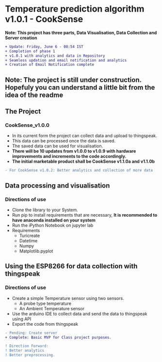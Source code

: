 # Temperature prediction algorithm v1.0.1 - CookSense
**Note: This project has three parts, Data Visualisation, Data Collection and Server creation**
```diff
+ Update: Friday, June 6 - 08:54 IST
+ Completion of phase 1
+ v1.0.1 with analytics and data in Repository
+ Seamless updation and email notification and analytics
+ Creation of Email Notification complete
```
## **Note: The project is still under construction. Hopefuly you can understand a little bit from the idea of the readme**
## The Project
### CookSense_v1.0.0
- In its current form the project can collect data and upload to thingspeak.
- This data can be processed once the data is saved.
- The saved data can be used for visualisation.
- **There will be 10 updates from v1.0.0 to v1.0.9 with hardware improvements and increments to the code accordingly.**
- **The initial marketable product shall be CookSense v1.1.0a and v1.1.0b**
```diff
- For CookSense v1.0.2: Better analytics and collection of more data
```

## Data processing and visualisation
### Directions of use
- Clone the library to your System.
- Run pip to install requirements that are necessary, **It is recommended to have anaconda installed on your system**
- Run the iPython Notebook on jupyter lab
- Requirements
  - Turicreate
  - Datetime
  - Numpy
  - Matplotlib.pyplot

## Using the ESP8266 for data collection with thingspeak
### Directions of use
- Create a simple Temperature sensor using two sensors.
  - A probe type temperature
  - An Ambient Temperature sensor
- Use the arduino IDE to collect data and send the data to thingspeak using API
- Export the code from thingspeak

```diff
- Pending: Create server
+ Complete: Basic MVP for Class project purposes.

! Direction Forward:
! Better analytics
! Better preprocessing.
```
